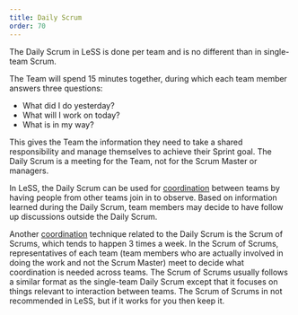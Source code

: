 ```yaml
---
title: Daily Scrum
order: 70
---
```


The Daily Scrum in LeSS is done per team and is no different than in single-team Scrum.

The Team will spend 15 minutes together, during which each team member answers three questions:

* What did I do yesterday?
* What will I work on today?
* What is in my way?

This gives the Team the information they need to take a shared responsibility and manage themselves to achieve their Sprint goal. The Daily Scrum is a meeting for the Team, not for the Scrum Master or managers.

In LeSS, the Daily Scrum can be used for [coordination](coordination-and-integration.html) between teams by having people from other teams join in to observe. Based on information learned during the Daily Scrum, team members may decide to have follow up discussions outside the Daily Scrum.

Another [coordination](coordination-and-integration.html) technique related to the Daily Scrum is the Scrum of Scrums, which tends to happen 3 times a week. In the Scrum of Scrums, representatives of each team (team members who are actually involved in doing the work and not the Scrum Master) meet to decide what coordination is needed across teams. The Scrum of Scrums usually follows a similar format as the single-team Daily Scrum except that it focuses on things relevant to interaction between teams. The Scrum of Scrums in not recommended in LeSS, but if it works for you then keep it.
